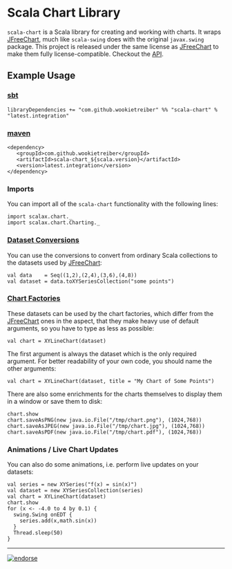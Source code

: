 Scala Chart Library
===================

`scala-chart` is a Scala library for creating and working with charts. It wraps [JFreeChart][], much
like `scala-swing` does with the original `javax.swing` package. This project is released under the
same license as [JFreeChart][] to make them fully license-compatible. Checkout the [API][].

Example Usage
-------------

### [sbt][]

    libraryDependencies += "com.github.wookietreiber" %% "scala-chart" % "latest.integration"

### [maven][]

    <dependency>
       <groupId>com.github.wookietreiber</groupId>
       <artifactId>scala-chart_${scala.version}</artifactId>
       <version>latest.integration</version>
    </dependency>

### Imports

You can import all of the `scala-chart` functionality with the following lines:

    import scalax.chart._
    import scalax.chart.Charting._

### [Dataset Conversions](http://wookietreiber.github.io/scala-chart/latest/api/index.html#scalax.chart.RichChartingCollections)

You can use the conversions to convert from ordinary Scala collections to the datasets used by
[JFreeChart][]:

    val data    = Seq((1,2),(2,4),(3,6),(4,8))
    val dataset = data.toXYSeriesCollection("some points")

### [Chart Factories](http://wookietreiber.github.io/scala-chart/latest/api/index.html#scalax.chart.ChartFactories)

These datasets can be used by the chart factories, which differ from the [JFreeChart][] ones in the
aspect, that they make heavy use of default arguments, so you have to type as less as possible:

    val chart = XYLineChart(dataset)

The first argument is always the dataset which is the only required argument. For better readability
of your own code, you should name the other arguments:

    val chart = XYLineChart(dataset, title = "My Chart of Some Points")

There are also some enrichments for the charts themselves to display them in a window or save them
to disk:

    chart.show
    chart.saveAsPNG(new java.io.File("/tmp/chart.png"), (1024,768))
    chart.saveAsJPEG(new java.io.File("/tmp/chart.jpg"), (1024,768))
    chart.saveAsPDF(new java.io.File("/tmp/chart.pdf"), (1024,768))

### Animations / Live Chart Updates

You can also do some animations, i.e. perform live updates on your datasets:

    val series = new XYSeries("f(x) = sin(x)")
    val dataset = new XYSeriesCollection(series)
    val chart = XYLineChart(dataset)
    chart.show
    for (x <- -4.0 to 4 by 0.1) {
      swing.Swing onEDT {
        series.add(x,math.sin(x))
      }
      Thread.sleep(50)
    }


[JFreeChart]: http://jfree.org/jfreechart/
[API]: http://wookietreiber.github.com/scala-chart/latest/api/index.html
[sbt]: http://www.scala-sbt.org/
[maven]: http://maven.apache.org/


---

[![endorse](http://api.coderwall.com/wookietreiber/endorsecount.png)](http://coderwall.com/wookietreiber)

